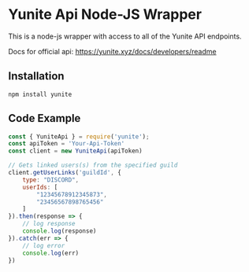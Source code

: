 # Yunite Api Node-JS Wrapper
This is a node-js wrapper with access to all of the Yunite API endpoints.

Docs for official api: https://yunite.xyz/docs/developers/readme

## Installation
```
npm install yunite
```

## Code Example
```js
const { YuniteApi } = require('yunite');
const apiToken = 'Your-Api-Token'
const client = new YuniteApi(apiToken)

// Gets linked users(s) from the specified guild
client.getUserLinks('guildId', {
    type: "DISCORD",
    userIds: [
        "12345678912345873",
        "23456567898765456"
    ]
}).then(response => {
    // log response
    console.log(response)
}).catch(err => {
    // log error
    console.log(err)
})
```